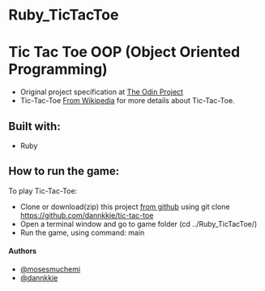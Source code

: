# Ruby_TicTacToe

# Tic Tac Toe OOP (Object Oriented Programming)

-   Original project specification at [The Odin Project](https://www.theodinproject.com/courses/ruby-programming/lessons/oop)
-   Tic-Tac-Toe [From Wikipedia](https://en.wikipedia.org/wiki/Tic-tac-toe) for more details about Tic-Tac-Toe.

## Built with:

-   Ruby

## How to run the game:

To play Tic-Tac-Toe:

-   Clone or download(zip) this project [from github](https://github.com/dannkkie/tic-tac-toe) using git clone https://github.com/dannkkie/tic-tac-toe
- 	Open a terminal window and go to game folder (cd ../Ruby_TicTacToe/)   
-   Run the game, using command: main

#### Authors

* [@mosesmuchemi](https://github.com/mosesmuchemi)
* [@dannkkie](https://github.com/dannkkie)

